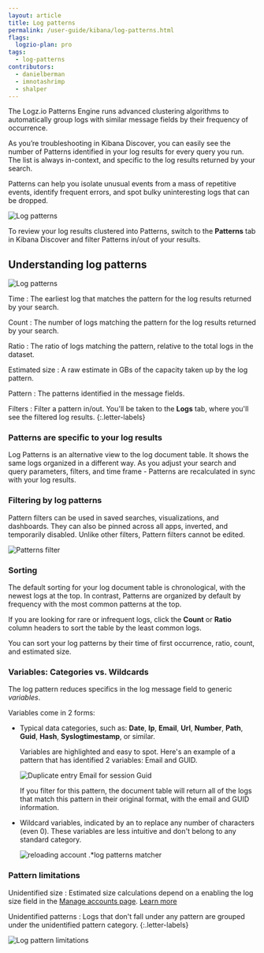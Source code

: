 ```yaml
---
layout: article
title: Log patterns
permalink: /user-guide/kibana/log-patterns.html
flags:
  logzio-plan: pro
tags:
  - log-patterns
contributors:
  - danielberman
  - imnotashrimp
  - shalper
---
```


The Logz.io Patterns Engine runs advanced clustering algorithms to automatically group logs with similar message fields by their frequency of occurrence.

As you’re troubleshooting in Kibana Discover, you can easily see the number of Patterns identified in your log results for every query you run. The list is always in-context, and specific to the log results returned by your search.

Patterns can help you isolate unusual events from a mass of repetitive events, identify frequent errors, and spot bulky uninteresting logs that can be dropped.

![Log patterns](https://dytvr9ot2sszz.cloudfront.net/logz-docs/kibana-patterns/patterns-in-discover-count.png)

To review your log results clustered into Patterns, switch to the **Patterns** tab in Kibana Discover and filter Patterns in/out of your results.

## Understanding log patterns

![Log patterns](https://dytvr9ot2sszz.cloudfront.net/logz-docs/kibana/log-patterns-table-1.png)

Time
: The earliest log that matches the pattern for the log results returned by your search.

Count
: The number of logs matching the pattern for the log results returned by your search.

Ratio
: The ratio of logs matching the pattern,
  relative to the total logs in the dataset.

Estimated size
: A raw estimate in GBs of the capacity taken up by the log pattern.

Pattern
: The patterns identified in the message fields.

Filters
: Filter a pattern in/out. You'll be taken to the **Logs** tab, where you'll see the filtered log results.
{:.letter-labels}

### Patterns are specific to your log results

Log Patterns is an alternative view to the log document table. It shows the same logs organized in a different way. As you adjust your search and query parameters, filters, and time frame - Patterns are recalculated in sync with your log results.

### Filtering by log patterns

Pattern filters can be used in saved searches, visualizations, and dashboards. They can also be pinned across all apps, inverted, and temporarily disabled. Unlike other filters, Pattern filters cannot be edited.
  
![Patterns filter](https://dytvr9ot2sszz.cloudfront.net/logz-docs/kibana/patterns-filter1.png)

### Sorting 

The default sorting for your log document table is chronological, with the newest logs at the top. In contrast, Patterns are organized by default by frequency with the most common patterns at the top.

If you are looking for rare or infrequent logs, click the **Count** or **Ratio** column headers to sort the table by the least common logs.

You can sort your log patterns by their time of first occurrence, ratio, count, and estimated size.

### Variables: Categories vs. Wildcards

The log pattern reduces specifics in the log message field to generic _variables_.

Variables come in 2 forms: 

* Typical data categories, such as: **Date**, **Ip**, **Email**, **Url**, **Number**, **Path**, **Guid**, **Hash**, **Syslogtimestamp**, or similar.

  Variables are highlighted and easy to spot. Here's an example of a pattern that has identified 2 variables: Email and GUID.

  ![Duplicate entry `Email` for session `Guid`](https://dytvr9ot2sszz.cloudfront.net/logz-docs/kibana/sample-pattern1.png)

  If you filter for this pattern, the document table will return all of the logs that match this pattern in their original format, with the email and GUID information.

* Wildcard variables, indicated by an **<i class="fas fa-asterisk"></i>** to replace any number of characters (even 0). These variables are less intuitive and don't belong to any standard category. 

  ![reloading account `.*`log patterns matcher](https://dytvr9ot2sszz.cloudfront.net/logz-docs/kibana/sample-pattern2.png)

### Pattern limitations

Unidentified size
: Estimated size calculations depend on a enabling the log size field in the [Manage accounts page](https://app.logz.io/#/dashboard/settings/manage-accounts). [Learn more](https://docs.logz.io/user-guide/accounts/manage-account-usage.html#enabling-account-utilization-metrics-and-log-size)

Unidentified patterns 
: Logs that don't fall under any pattern are grouped under the unidentified pattern category.
{:.letter-labels}

![Log pattern limitations](https://dytvr9ot2sszz.cloudfront.net/logz-docs/kibana/log-pattern-limitations.png)

